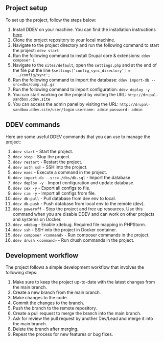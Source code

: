 ## Project setup
To set up the project, follow the steps below:
1. Install DDEV on your machine. You can find the installation instructions [here](https://ddev.readthedocs.io/en/stable/#installation).
2. Clone the project repository to your local machine.
3. Navigate to the project directory and run the following command to start the project: ```ddev start```
4. Run the following command to install Drupal core & extensions: ```ddev composer i```
5. Navigate to the ```sites/default```, open the ```settings.php``` and at the end of the file put the line ```$settings['config_sync_directory'] = '../config/sync';```
5. Run the following command to import the database: ```ddev import-db --src=dbs/dump.sql.gz```
6. Run the following command to import configuration: ```ddev deploy -y```
7. You can start working on the project by visiting the URL: ```http://drupal-sandbox.ddev.site```
8. You can access the admin panel by visiting the URL: ```http://drupal-sandbox.ddev.site/user/login``` ```username: admin``` ```password: admin```

## DDEV commands
Here are some useful DDEV commands that you can use to manage the project:
1. ```ddev start``` - Start the project.
2. ```ddev stop``` - Stop the project.
3. ```ddev restart``` - Restart the project.
4. ```ddev auth ssh``` - SSH into the project.
5. ```ddev exec``` - Execute a command in the project.
6. ```ddev import-db --src=./dbs/db.sql``` - Import the database.
7. ```ddev deploy -y``` - Import configuration and update database.
8. ```ddev cex -y``` - Export all configs to file.
9. ```ddev cim -y``` - Import all configs from file.
10. ```ddev db-pull``` - Pull database from dev env to local.
11. ```ddev db-push``` - Push database from local env to the remote (dev).
12. ```ddev poweroff``` - Stop the project and free up resources. Use this command when you are disable DDEV and can work on other projects and systems on Docker.
13. ```ddev xdebug``` - Enable xdebug. Required file mapping in PHPStorm.
14. ```ddev ssh``` - SSH into the project in Docker container.
15. ```ddev composer <command>``` - Run composer commands in the project.
16. ```ddev drush <command>``` - Run drush commands in the project.

## Development workflow
The project follows a simple development workflow that involves the following steps:
1. Make sure to keep the project up-to-date with the latest changes from the main branch.
2. Create a new branch from the main branch.
3. Make changes to the code.
4. Commit the changes to the branch.
5. Push the branch to the remote repository.
6. Create a pull request to merge the branch into the main branch.
7. Ask for review the pull request by another Dev/Lead and merge it into the main branch.
8. Delete the branch after merging.
9. Repeat the process for new features or bug fixes.
